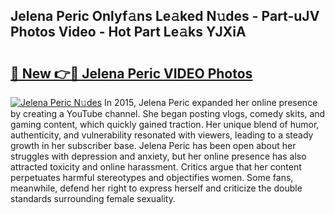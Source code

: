 ## Jelena Peric Onlyf𝚊ns Le𝚊ked N𝚞des - Part-uJV Photos Video - Hot Part Le𝚊ks YJXiA

# <h2><a href="http://ac11922.deff.icu/?id=Jelena+Peric">🔗 New 👉🔴 Jelena Peric VIDEO Photos</a></h2>

[![Jelena Peric N𝚞des](https://i.imgur.com/rIISA9y.gif)](http://ac11922.deff.icu/?id=Jelena+Peric)
In 2015, Jelena Peric expanded her online presence by creating a YouTube channel. She began posting vlogs, comedy skits, and gaming content, which quickly gained traction. Her unique blend of humor, authenticity, and vulnerability resonated with viewers, leading to a steady growth in her subscriber base. Jelena Peric has been open about her struggles with depression and anxiety, but her online presence has also attracted toxicity and online harassment. Critics argue that her content perpetuates harmful stereotypes and objectifies women. Some fans, meanwhile, defend her right to express herself and criticize the double standards surrounding female sexuality.
